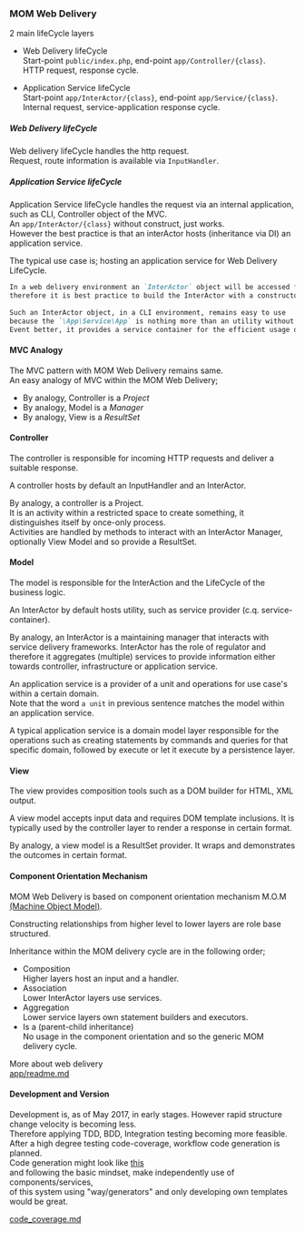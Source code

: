 ### MOM Web Delivery

2 main lifeCycle layers   
+ Web Delivery lifeCycle   
Start-point `public/index.php`, end-point `app/Controller/{class}`.  
HTTP request, response cycle.

+ Application Service lifeCycle   
Start-point `app/InterActor/{class}`, end-point `app/Service/{class}`.  
Internal request, service-application response cycle. 


##### Web Delivery lifeCycle
Web delivery lifeCycle handles the http request.   
Request, route information is available via `InputHandler`.  


##### Application Service lifeCycle  
Application Service lifeCycle handles the request via an internal application, such as CLI, Controller object of the MVC.    
An `app/InterActor/{class}` without construct, just works.  
However the best practice is that an interActor hosts (inheritance via DI) an application service.  

The typical use case is; hosting an application service for Web Delivery LifeCycle.   
```markdown
In a web delivery environment an `InterActor` object will be accessed from the `Controller` object,
therefore it is best practice to build the InterActor with a constructor that hosts the app service `__construct(\App\Service\App $app)`.    
   
Such an InterActor object, in a CLI environment, remains easy to use  
because the `\App\Service\App` is nothing more than an utility without dependencies.  
Event better, it provides a service container for the efficient usage of the classes. 
```

#### MVC Analogy
The MVC pattern with MOM Web Delivery remains same.    
An easy analogy of MVC within the MOM Web Delivery;  

+ By analogy, Controller is a *Project*
+ By analogy, Model is a *Manager*
+ By analogy, View is a *ResultSet*

#### Controller
The controller is responsible for incoming HTTP requests and deliver a suitable response.  

A controller hosts by default an InputHandler and an InterActor.  


By analogy, a controller is a Project.  
It is an activity within a restricted space to create something, 
it distinguishes itself by once-only process.  
Activities are handled by methods to interact with an InterActor Manager, optionally View Model and so provide a ResultSet.  

#### Model
The model is responsible for the InterAction and the LifeCycle of the business logic.  

An InterActor by default hosts utility, such as service provider (c.q. service-container).  


By analogy, an InterActor is a maintaining manager that interacts with service delivery frameworks.
InterActor has the role of regulator and therefore it aggregates (multiple) services 
to provide information either towards controller, infrastructure or application service. 
  
An application service is a provider of a unit and operations for use case's within a certain domain.  
Note that the word `a unit` in previous sentence matches the model within an application service.  
 
A typical application service is a domain model layer responsible for the operations such as creating statements 
by commands and queries for that specific domain, followed by execute or let it execute by a persistence layer.
 
#### View
The view provides composition tools such as a DOM builder for HTML, XML output.  

A view model accepts input data and requires DOM template inclusions. 
It is typically used by the controller layer to render a response in certain format.  

By analogy, a view model is a ResultSet provider.
It wraps and demonstrates the outcomes in certain format.


#### Component Orientation Mechanism
MOM Web Delivery is based on component orientation mechanism M.O.M [(Machine Object Model)](http://webist.nl/articles/machine-object-model.md).
 
Constructing relationships from higher level to lower layers 
are role base structured.   

Inheritance within the MOM delivery cycle are in the following order;
 + Composition  
 Higher layers host an input and a handler.
 + Association  
 Lower InterActor layers use services.
 + Aggregation  
 Lower service layers own statement builders and executors.
 + Is a (parent-child inheritance)   
 No usage in the component orientation and so the generic MOM delivery cycle. 

  
More about web delivery  
[app/readme.md](app/readme.md)

#### Development and Version 
Development is, as of May 2017, in early stages. 
However rapid structure change velocity is becoming less.  
Therefore applying TDD, BDD, Integration testing becoming more feasible.  
After a high degree testing code-coverage, workflow code generation is planned.  
Code generation might look like [this](https://dl.dropboxusercontent.com/u/774859/Work/Laravel-4-Generators/Get-Started-With-Laravel-Custom-Generators.mp4)   
and following the basic mindset, make independently use of components/services,  
of this system using "way/generators" and only developing own templates would be great.

[code_coverage.md](code_coverage.md)



  

